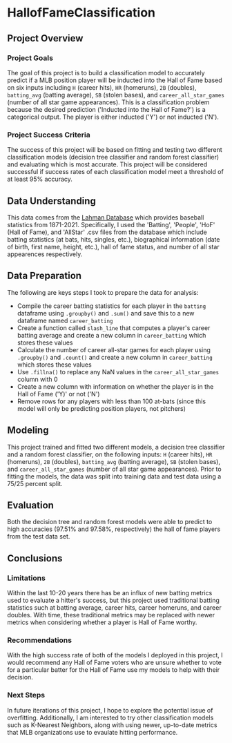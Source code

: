 # HallofFameClassification

## Project Overview

### Project Goals
The goal of this project is to build a classification model to accurately predict if a MLB position player will be inducted into the Hall of Fame based on six inputs including `H` (career hits), `HR` (homeruns), `2B` (doubles), `batting_avg` (batting average), `SB` (stolen bases), and `career_all_star_games` (number of all star game appearances). This is a classification problem because the desired prediction ('Inducted into the Hall of Fame?') is a categorical output. The player is either inducted ('Y') or not inducted ('N').

### Project Success Criteria
The success of this project will be based on fitting and testing two different classification models (decision tree classifier and random forest classifier) and evaluating which is most accurate.
This project will be considered successful if success rates of each classification model meet a threshold of at least 95% accuracy.

## Data Understanding
This data comes from the [Lahman Database](http://seanlahman.com/download-baseball-database/) which provides baseball statistics from 1871-2021. Specifically, I used the 'Batting', 'People', 'HoF' (Hall of Fame), and 'AllStar' .csv files from the database which include batting statistics (at bats, hits, singles, etc.), biographical information (date of birth, first name, height, etc.), hall of fame status, and number of all star appearences respectively. 

## Data Preparation
The following are keys steps I took to prepare the data for analysis:
* Compile the career batting statistics for each player in the `batting` dataframe using `.groupby()` and `.sum()` and save this to a new dataframe named `career_batting`
* Create a function called `slash_line` that computes a player's career batting average and create a new column in `career_batting` which stores these values
* Calculate the number of career all-star games for each player using `.groupby()` and `.count()` and create a new column in `career_batting` which stores these values
* Use `.fillna()` to replace any NaN values in the `career_all_star_games` column with 0
* Create a new column with information on whether the player is in the Hall of Fame ('Y)' or not ('N')
* Remove rows for any players with less than 100 at-bats (since this model will only be predicting position players, not pitchers)

## Modeling
This project trained and fitted two different models, a decision tree classifier and a random forest classifier, on the following inputs: `H` (career hits), `HR` (homeruns), `2B` (doubles), `batting_avg` (batting average), `SB` (stolen bases), and `career_all_star_games` (number of all star game appearances). Prior to fitting the models, the data was split into training data and test data using a 75/25 percent split. 

## Evaluation
Both the decision tree and random forest models were able to predict to high accuracies (97.51% and 97.58%, respectively) the hall of fame players from the test data set.

## Conclusions

### Limitations
Within the last 10-20 years there has be an influx of new batting metrics used to evaluate a hitter's success, but this project used traditional batting statistics such at batting average, career hits, career homeruns, and career doubles. With time, these traditional metrics may be replaced with newer metrics when considering whether a player is Hall of Fame worthy.

### Recommendations
With the high success rate of both of the models I deployed in this project, I would recommend any Hall of Fame voters who are unsure whether to vote for a particular batter for the Hall of Fame use my models to help with their decision. 

### Next Steps
In future iterations of this project, I hope to explore the potential issue of overfitting. Additionally, I am interested to try other classification models such as K-Nearest Neighbors, along with using newer, up-to-date metrics that MLB organizations use to evaulate hitting performance. 
